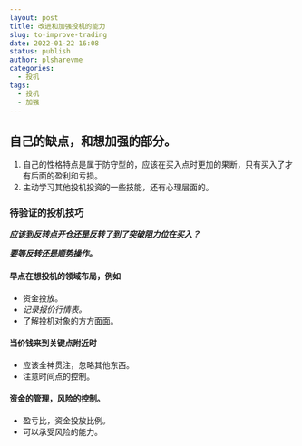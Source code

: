 ```yaml
---
layout: post
title: 改进和加强投机的能力
slug: to-improve-trading
date: 2022-01-22 16:08
status: publish
author: plsharevme
categories: 
  - 投机
tags: 
  - 投机
  - 加强
---
```



## 自己的缺点，和想加强的部分。

1. 自己的性格特点是属于防守型的，应该在买入点时更加的果断，只有买入了才有后面的盈利和亏损。
2. 主动学习其他投机投资的一些技能，还有心理层面的。

### 待验证的投机技巧
***应该到反转点开仓还是反转了到了突破阻力位在买入？***

***要等反转还是顺势操作。***

#### 早点在想投机的领域布局，例如
  - 资金投放。
  - *记录报价行情表。*
  - 了解投机对象的方方面面。

#### 当价钱来到关键点附近时
  - 应该全神贯注，忽略其他东西。
  - 注意时间点的控制。

#### 资金的管理，风险的控制。
  - 盈亏比，资金投放比例。
  - 可以承受风险的能力。


